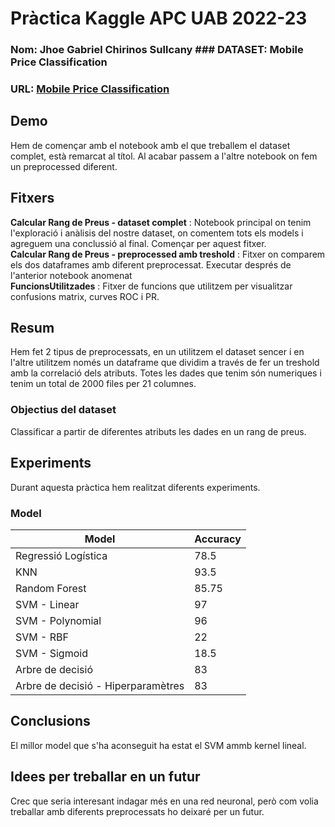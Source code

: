 # Pràctica Kaggle APC UAB 2022-23
### Nom: Jhoe Gabriel Chirinos Sullcany ### DATASET: Mobile Price Classification
### URL: [Mobile Price Classification](https://www.kaggle.com/datasets/iabhishekofficial/mobile-price-classification)
## Demo
Hem de començar amb el notebook amb el que treballem el dataset complet, està remarcat al títol. Al acabar passem a l'altre notebook on fem un preprocessed diferent.
## Fitxers  
**Calcular Rang de Preus - dataset complet** : Notebook principal on tenim l'exploració i anàlisis del nostre dataset, on comentem tots els models i agreguem una conclussió al final. Començar per aquest fitxer.  
**Calcular Rang de Preus - preprocessed amb treshold** : Fitxer on comparem els dos dataframes amb diferent preprocessat. Executar després de l'anterior notebook anomenat   
**FuncionsUtilitzades** : Fitxer de funcions que utilitzem per visualitzar confusions matrix, curves ROC i PR.
## Resum
Hem fet 2 tipus de preprocessats, en un utilitzem el dataset sencer i en l'altre utilitzem només un dataframe que dividim a través de fer un treshold amb la correlació dels atributs.
Totes les dades que tenim són numeriques i tenim un total de 2000 files per 21 columnes.
### Objectius del dataset
Classificar a partir de diferentes atributs les dades en un rang de preus.
## Experiments
Durant aquesta pràctica hem realitzat diferents experiments.
### Model

| Model| Accuracy |
|--|--|
| Regressió Logística | 78.5 |
| KNN | 93.5 |
| Random Forest | 85.75 |
| SVM - Linear | 97 |
| SVM - Polynomial | 96|
| SVM - RBF | 22 |
| SVM - Sigmoid | 18.5 |
| Arbre de decisió | 83 |
| Arbre de decisió - Hiperparamètres | 83 |

## Conclusions
El millor model que s'ha aconseguit ha estat el SVM ammb kernel lineal.
## Idees per treballar en un futur
Crec que seria interesant indagar més en una red neuronal, però com volia treballar amb diferents preprocessats ho deixaré per un futur.
